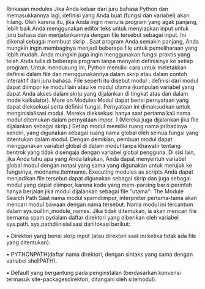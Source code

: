
Rinkasan modules
Jika Anda keluar dari juru bahasa Python dan memasukkannya lagi, definisi yang Anda buat (fungsi dan variabel) akan hilang. Oleh karena itu, jika Anda ingin menulis program yang agak panjang, lebih baik Anda menggunakan editor teks untuk menyiapkan input untuk juru bahasa dan menjalankannya dengan file tersebut sebagai input. Ini dikenal sebagai membuat skrip . Saat program Anda semakin panjang, Anda mungkin ingin membaginya menjadi beberapa file untuk pemeliharaan yang lebih mudah. Anda mungkin juga ingin menggunakan fungsi praktis yang telah Anda tulis di beberapa program tanpa menyalin definisinya ke setiap program.
Untuk mendukung ini, Python memiliki cara untuk meletakkan definisi dalam file dan menggunakannya dalam skrip atau dalam contoh interaktif dari juru bahasa. File seperti itu disebut modul ; definisi dari modul dapat diimpor ke modul lain atau ke modul utama (kumpulan variabel yang dapat Anda akses dalam skrip yang dijalankan di tingkat atas dan dalam mode kalkulator).
More on Modules
Modul dapat berisi pernyataan yang dapat dieksekusi serta definisi fungsi. Pernyataan ini dimaksudkan untuk menginisialisasi modul. Mereka dieksekusi hanya saat pertama kali nama modul ditemukan dalam pernyataan impor. 1 (Mereka juga dijalankan jika file dijalankan sebagai skrip.)
Setiap modul memiliki ruang nama pribadinya sendiri, yang digunakan sebagai ruang nama global oleh semua fungsi yang ditentukan dalam modul. Dengan demikian, pembuat modul dapat menggunakan variabel global di dalam modul tanpa khawatir tentang bentrok yang tidak disengaja dengan variabel global pengguna. Di sisi lain, jika Anda tahu apa yang Anda lakukan, Anda dapat menyentuh variabel global modul dengan notasi yang sama yang digunakan untuk merujuk ke fungsinya, modname.itemname.
Executing modules as scripts
Anda dapat menjadikan file tersebut dapat digunakan sebagai skrip dan juga sebagai modul yang dapat diimpor, karena kode yang mem-parsing baris perintah hanya berjalan jika modul dijalankan sebagai file "utama":
The Module Search Path
Saat nama modul spamdiimpor, interpreter pertama-tama akan mencari modul bawaan dengan nama tersebut. Nama modul ini tercantum dalam sys.builtin_module_names. Jika tidak ditemukan, ia akan mencari file bernama spam.pydalam daftar direktori yang diberikan oleh variabel sys.path. sys.pathdiinisialisasi dari lokasi berikut:

•	Direktori yang berisi skrip input (atau direktori saat ini ketika tidak ada file yang ditentukan).

•	PYTHONPATH(daftar nama direktori, dengan sintaks yang sama dengan variabel shellPATH).

•	Default yang bergantung pada penginstalan (berdasarkan konvensi termasuk site-packagesdirektori, ditangani oleh sitemodul).



